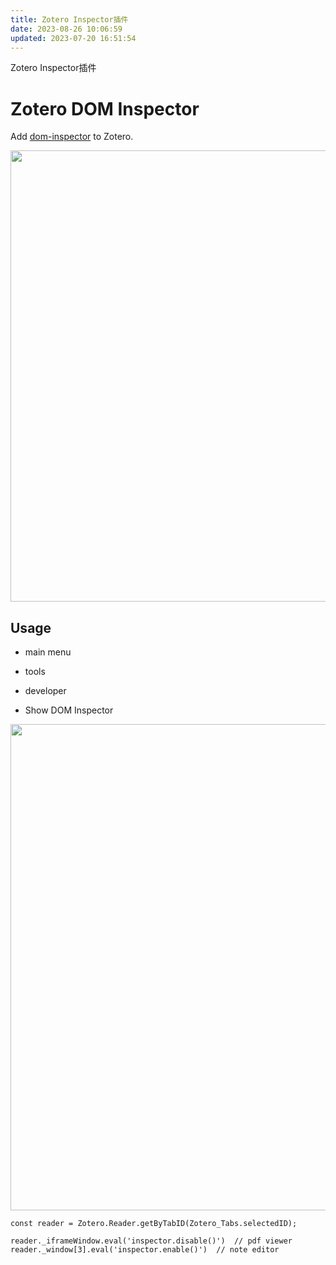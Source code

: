 ```yaml
---
title: Zotero Inspector插件
date: 2023-08-26 10:06:59
updated: 2023-07-20 16:51:54
---
```

Zotero Inspector插件

# Zotero DOM Inspector

Add [dom-inspector](https://github.com/luoye-fe/dom-inspector) to Zotero.

<img src="https://cdn.nlark.com/yuque/0/2022/png/1818941/1662522132369-83854c76-2e77-48dd-8f1b-5d8a48f42228.png" width="722" id="ubc9c72b5" class="ne-image">

## Usage

- main menu

- tools

- developer

- Show DOM Inspector

<img src="https://cdn.nlark.com/yuque/0/2022/png/1818941/1662522141607-ec2fbd13-736f-480e-9b96-5784b931402b.png" width="778" id="u13bff258" class="ne-image">

```
const reader = Zotero.Reader.getByTabID(Zotero_Tabs.selectedID);
        
reader._iframeWindow.eval('inspector.disable()')  // pdf viewer
reader._window[3].eval('inspector.enable()')  // note editor
```